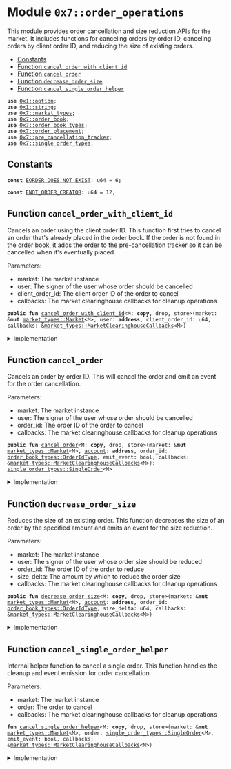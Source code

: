 
<a id="0x7_order_operations"></a>

# Module `0x7::order_operations`

This module provides order cancellation and size reduction APIs for the market.
It includes functions for canceling orders by order ID, canceling orders by client order ID,
and reducing the size of existing orders.


-  [Constants](#@Constants_0)
-  [Function `cancel_order_with_client_id`](#0x7_order_operations_cancel_order_with_client_id)
-  [Function `cancel_order`](#0x7_order_operations_cancel_order)
-  [Function `decrease_order_size`](#0x7_order_operations_decrease_order_size)
-  [Function `cancel_single_order_helper`](#0x7_order_operations_cancel_single_order_helper)


<pre><code><b>use</b> <a href="../../aptos-framework/../aptos-stdlib/../move-stdlib/doc/option.md#0x1_option">0x1::option</a>;
<b>use</b> <a href="../../aptos-framework/../aptos-stdlib/../move-stdlib/doc/string.md#0x1_string">0x1::string</a>;
<b>use</b> <a href="market_types.md#0x7_market_types">0x7::market_types</a>;
<b>use</b> <a href="order_book.md#0x7_order_book">0x7::order_book</a>;
<b>use</b> <a href="order_book_types.md#0x7_order_book_types">0x7::order_book_types</a>;
<b>use</b> <a href="order_placement.md#0x7_order_placement">0x7::order_placement</a>;
<b>use</b> <a href="pre_cancellation_tracker.md#0x7_pre_cancellation_tracker">0x7::pre_cancellation_tracker</a>;
<b>use</b> <a href="single_order_types.md#0x7_single_order_types">0x7::single_order_types</a>;
</code></pre>



<a id="@Constants_0"></a>

## Constants


<a id="0x7_order_operations_EORDER_DOES_NOT_EXIST"></a>



<pre><code><b>const</b> <a href="order_operations.md#0x7_order_operations_EORDER_DOES_NOT_EXIST">EORDER_DOES_NOT_EXIST</a>: u64 = 6;
</code></pre>



<a id="0x7_order_operations_ENOT_ORDER_CREATOR"></a>



<pre><code><b>const</b> <a href="order_operations.md#0x7_order_operations_ENOT_ORDER_CREATOR">ENOT_ORDER_CREATOR</a>: u64 = 12;
</code></pre>



<a id="0x7_order_operations_cancel_order_with_client_id"></a>

## Function `cancel_order_with_client_id`

Cancels an order using the client order ID.
This function first tries to cancel an order that's already placed in the order book.
If the order is not found in the order book, it adds the order to the pre-cancellation tracker
so it can be cancelled when it's eventually placed.

Parameters:
- market: The market instance
- user: The signer of the user whose order should be cancelled
- client_order_id: The client order ID of the order to cancel
- callbacks: The market clearinghouse callbacks for cleanup operations


<pre><code><b>public</b> <b>fun</b> <a href="order_operations.md#0x7_order_operations_cancel_order_with_client_id">cancel_order_with_client_id</a>&lt;M: <b>copy</b>, drop, store&gt;(market: &<b>mut</b> <a href="market_types.md#0x7_market_types_Market">market_types::Market</a>&lt;M&gt;, user: <b>address</b>, client_order_id: u64, callbacks: &<a href="market_types.md#0x7_market_types_MarketClearinghouseCallbacks">market_types::MarketClearinghouseCallbacks</a>&lt;M&gt;)
</code></pre>



<details>
<summary>Implementation</summary>


<pre><code><b>public</b> <b>fun</b> <a href="order_operations.md#0x7_order_operations_cancel_order_with_client_id">cancel_order_with_client_id</a>&lt;M: store + <b>copy</b> + drop&gt;(
    market: &<b>mut</b> Market&lt;M&gt;,
    user: <b>address</b>,
    client_order_id: u64,
    callbacks: &MarketClearinghouseCallbacks&lt;M&gt;
) {
    <b>let</b> order =
        market.get_order_book_mut().try_cancel_order_with_client_order_id(
            user, client_order_id
        );
    <b>if</b> (order.is_some()) {
        // Order is already placed in the order book, so we can cancel it
        <b>return</b> <a href="order_operations.md#0x7_order_operations_cancel_single_order_helper">cancel_single_order_helper</a>(market, order.destroy_some(), <b>true</b>, callbacks);
    };
    pre_cancel_order_for_tracker(
        market.get_pre_cancellation_tracker_mut(),
        user,
        client_order_id,
    );
}
</code></pre>



</details>

<a id="0x7_order_operations_cancel_order"></a>

## Function `cancel_order`

Cancels an order by order ID.
This will cancel the order and emit an event for the order cancellation.

Parameters:
- market: The market instance
- user: The signer of the user whose order should be cancelled
- order_id: The order ID of the order to cancel
- callbacks: The market clearinghouse callbacks for cleanup operations


<pre><code><b>public</b> <b>fun</b> <a href="order_operations.md#0x7_order_operations_cancel_order">cancel_order</a>&lt;M: <b>copy</b>, drop, store&gt;(market: &<b>mut</b> <a href="market_types.md#0x7_market_types_Market">market_types::Market</a>&lt;M&gt;, <a href="../../aptos-framework/doc/account.md#0x1_account">account</a>: <b>address</b>, order_id: <a href="order_book_types.md#0x7_order_book_types_OrderIdType">order_book_types::OrderIdType</a>, emit_event: bool, callbacks: &<a href="market_types.md#0x7_market_types_MarketClearinghouseCallbacks">market_types::MarketClearinghouseCallbacks</a>&lt;M&gt;): <a href="single_order_types.md#0x7_single_order_types_SingleOrder">single_order_types::SingleOrder</a>&lt;M&gt;
</code></pre>



<details>
<summary>Implementation</summary>


<pre><code><b>public</b> <b>fun</b> <a href="order_operations.md#0x7_order_operations_cancel_order">cancel_order</a>&lt;M: store + <b>copy</b> + drop&gt;(
    market: &<b>mut</b> Market&lt;M&gt;,
    <a href="../../aptos-framework/doc/account.md#0x1_account">account</a>: <b>address</b>,
    order_id: OrderIdType,
    emit_event: bool,
    callbacks: &MarketClearinghouseCallbacks&lt;M&gt;
): SingleOrder&lt;M&gt; {
    <b>let</b> order = market.get_order_book_mut().<a href="order_operations.md#0x7_order_operations_cancel_order">cancel_order</a>(<a href="../../aptos-framework/doc/account.md#0x1_account">account</a>, order_id);
    <b>assert</b>!(<a href="../../aptos-framework/doc/account.md#0x1_account">account</a> == order.get_account(), <a href="order_operations.md#0x7_order_operations_ENOT_ORDER_CREATOR">ENOT_ORDER_CREATOR</a>);
    <a href="order_operations.md#0x7_order_operations_cancel_single_order_helper">cancel_single_order_helper</a>(market, order, emit_event, callbacks);
    order
}
</code></pre>



</details>

<a id="0x7_order_operations_decrease_order_size"></a>

## Function `decrease_order_size`

Reduces the size of an existing order.
This function decreases the size of an order by the specified amount and emits
an event for the size reduction.

Parameters:
- market: The market instance
- user: The signer of the user whose order size should be reduced
- order_id: The order ID of the order to reduce
- size_delta: The amount by which to reduce the order size
- callbacks: The market clearinghouse callbacks for cleanup operations


<pre><code><b>public</b> <b>fun</b> <a href="order_operations.md#0x7_order_operations_decrease_order_size">decrease_order_size</a>&lt;M: <b>copy</b>, drop, store&gt;(market: &<b>mut</b> <a href="market_types.md#0x7_market_types_Market">market_types::Market</a>&lt;M&gt;, <a href="../../aptos-framework/doc/account.md#0x1_account">account</a>: <b>address</b>, order_id: <a href="order_book_types.md#0x7_order_book_types_OrderIdType">order_book_types::OrderIdType</a>, size_delta: u64, callbacks: &<a href="market_types.md#0x7_market_types_MarketClearinghouseCallbacks">market_types::MarketClearinghouseCallbacks</a>&lt;M&gt;)
</code></pre>



<details>
<summary>Implementation</summary>


<pre><code><b>public</b> <b>fun</b> <a href="order_operations.md#0x7_order_operations_decrease_order_size">decrease_order_size</a>&lt;M: store + <b>copy</b> + drop&gt;(
    market: &<b>mut</b> Market&lt;M&gt;,
    <a href="../../aptos-framework/doc/account.md#0x1_account">account</a>: <b>address</b>,
    order_id: OrderIdType,
    size_delta: u64,
    callbacks: &MarketClearinghouseCallbacks&lt;M&gt;
) {
    <b>let</b> <a href="order_book.md#0x7_order_book">order_book</a> = market.get_order_book_mut();
    <a href="order_book.md#0x7_order_book">order_book</a>.<a href="order_operations.md#0x7_order_operations_decrease_order_size">decrease_order_size</a>(<a href="../../aptos-framework/doc/account.md#0x1_account">account</a>, order_id, size_delta);
    <b>let</b> maybe_order = <a href="order_book.md#0x7_order_book">order_book</a>.get_order(order_id);
    <b>assert</b>!(maybe_order.is_some(), <a href="order_operations.md#0x7_order_operations_EORDER_DOES_NOT_EXIST">EORDER_DOES_NOT_EXIST</a>);
    <b>let</b> (order, _) = maybe_order.destroy_some().destroy_order_from_state();
    <b>assert</b>!(order.get_account() == <a href="../../aptos-framework/doc/account.md#0x1_account">account</a>, <a href="order_operations.md#0x7_order_operations_ENOT_ORDER_CREATOR">ENOT_ORDER_CREATOR</a>);
    <b>let</b> (
        user,
        order_id,
        client_order_id,
        _,
        price,
        orig_size,
        remaining_size,
        is_bid,
        _trigger_condition,
        time_in_force,
        metadata
    ) = order.destroy_single_order();
    callbacks.<a href="order_operations.md#0x7_order_operations_decrease_order_size">decrease_order_size</a>(
        user, order_id, is_bid, price, remaining_size
    );

    market.emit_event_for_order(
        order_id,
        client_order_id,
        user,
        orig_size,
        remaining_size,
        size_delta,
        price,
        is_bid,
        <b>false</b>,
        aptos_experimental::market_types::order_status_size_reduced(),
        std::string::utf8(b"Order size reduced"),
        metadata,
        <a href="../../aptos-framework/../aptos-stdlib/../move-stdlib/doc/option.md#0x1_option_none">option::none</a>(),
        time_in_force,
        callbacks
    );
}
</code></pre>



</details>

<a id="0x7_order_operations_cancel_single_order_helper"></a>

## Function `cancel_single_order_helper`

Internal helper function to cancel a single order.
This function handles the cleanup and event emission for order cancellation.

Parameters:
- market: The market instance
- order: The order to cancel
- callbacks: The market clearinghouse callbacks for cleanup operations


<pre><code><b>fun</b> <a href="order_operations.md#0x7_order_operations_cancel_single_order_helper">cancel_single_order_helper</a>&lt;M: <b>copy</b>, drop, store&gt;(market: &<b>mut</b> <a href="market_types.md#0x7_market_types_Market">market_types::Market</a>&lt;M&gt;, order: <a href="single_order_types.md#0x7_single_order_types_SingleOrder">single_order_types::SingleOrder</a>&lt;M&gt;, emit_event: bool, callbacks: &<a href="market_types.md#0x7_market_types_MarketClearinghouseCallbacks">market_types::MarketClearinghouseCallbacks</a>&lt;M&gt;)
</code></pre>



<details>
<summary>Implementation</summary>


<pre><code><b>fun</b> <a href="order_operations.md#0x7_order_operations_cancel_single_order_helper">cancel_single_order_helper</a>&lt;M: store + <b>copy</b> + drop&gt;(
    market: &<b>mut</b> Market&lt;M&gt;,
    order: SingleOrder&lt;M&gt;,
    emit_event: bool,
    callbacks: &MarketClearinghouseCallbacks&lt;M&gt;
) {
    <b>let</b> (
        <a href="../../aptos-framework/doc/account.md#0x1_account">account</a>,
        order_id,
        client_order_id,
        _,
        price,
        orig_size,
        remaining_size,
        is_bid,
        _trigger_condition,
        time_in_force,
        metadata
    ) = order.destroy_single_order();
    cleanup_order_internal(
        <a href="../../aptos-framework/doc/account.md#0x1_account">account</a>, order_id, single_order_book_type(), is_bid, remaining_size, metadata, callbacks
    );
    <b>if</b> (emit_event) {
        market.emit_event_for_order(
            order_id,
            client_order_id,
            <a href="../../aptos-framework/doc/account.md#0x1_account">account</a>,
            orig_size,
            0,
            remaining_size,
            price,
            is_bid,
            <b>false</b>,
            aptos_experimental::market_types::order_status_cancelled(),
            std::string::utf8(b"Order cancelled"),
            metadata,
            <a href="../../aptos-framework/../aptos-stdlib/../move-stdlib/doc/option.md#0x1_option_none">option::none</a>(), // trigger_condition
            time_in_force,
            callbacks
        );
    }
}
</code></pre>



</details>


[move-book]: https://aptos.dev/move/book/SUMMARY
